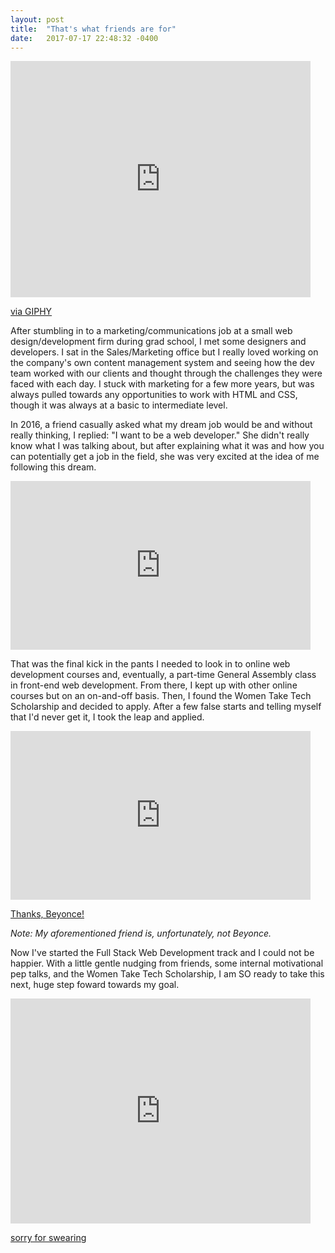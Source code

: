 ```yaml
---
layout: post
title:  "That's what friends are for"
date:   2017-07-17 22:48:32 -0400
---
```


<iframe src="https://giphy.com/embed/aWWHyproEPZZu" width="480" height="378" frameBorder="0" class="giphy-embed" allowFullScreen></iframe><p><a href="https://giphy.com/gifs/the-golden-girls-aWWHyproEPZZu">via GIPHY</a></p>

After stumbling in to a marketing/communications job at a small web design/development firm during grad school, I met some designers and developers. I sat in the Sales/Marketing office but I really loved working on the company's own content management system and seeing how the dev team worked with our clients and thought through the challenges they were faced with each day. I stuck with marketing for a few more years, but was always pulled towards any opportunities to work with HTML and CSS, though it was always at a basic to intermediate level.

In 2016, a friend casually asked what my dream job would be and without really thinking, I replied: "I want to be a web developer." She didn't really know what I was talking about, but after explaining what it was and how you can potentially get a job in the field, she was very excited at the idea of me following this dream. 

<iframe src="https://giphy.com/embed/xT4uQBNEr2CFjaV84M" width="480" height="270" frameBorder="0" class="giphy-embed" allowFullScreen></iframe><p><a href="https://giphy.com/gifs/motivationalgif-xT4uQBNEr2CFjaV84M"></a></p>

That was the final kick in the pants I needed to look in to online web development courses and, eventually, a part-time General Assembly class in front-end web development. From there, I kept up with other online courses but on an on-and-off basis. Then, I found the Women Take Tech Scholarship and decided to apply. After a few false starts and telling myself that I'd never get it, I took the leap and applied. 

<iframe src="https://giphy.com/embed/rBeR7UA9BSuVW" width="480" height="270" frameBorder="0" class="giphy-embed" allowFullScreen></iframe><p><a href="https://giphy.com/gifs/beyonce-gif-cambridge-university-rBeR7UA9BSuVW">Thanks, Beyonce! </a></p>

*Note: My aforementioned friend is, unfortunately, not Beyonce.*

Now I've started the Full Stack Web Development track and I could not be happier. With a little gentle nudging from friends, some internal motivational pep talks, and the Women Take Tech Scholarship, I am SO ready to take this next, huge step foward towards my goal. 

<iframe src="https://giphy.com/embed/C2V3bklNmp9K" width="480" height="360" frameBorder="0" class="giphy-embed" allowFullScreen></iframe><p><a href="https://giphy.com/gifs/work-hooray-hustle-C2V3bklNmp9K">sorry for swearing</a></p>

